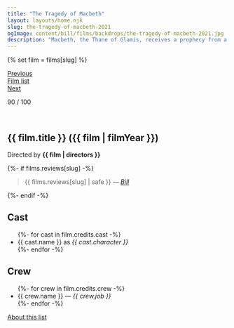 ```yaml
---
title: "The Tragedy of Macbeth"
layout: layouts/home.njk
slug: the-tragedy-of-macbeth-2021
ogImage: content/bill/films/backdrops/the-tragedy-of-macbeth-2021.jpg
description: "Macbeth, the Thane of Glamis, receives a prophecy from a trio of witches that one day he will become King of Scotland. Consumed by ambition and spurred to action by his wife, Macbeth murders his king and takes the throne for himself."
---
```


{% set film = films[slug] %}

<nav class="films">
  <div class="prev">
    <a href="../the-power-of-the-dog-2021"><i class="fa-solid fa-chevron-left fa-xs"></i> Previous</a>
  </div>
  <div>
    <a href="../">Film list</a>
  </div>
  <div class="next">
    <a href="../between-two-worlds-2022">Next <i class="fa-solid fa-chevron-right fa-xs"></i></a>
  </div>
</nav>

<p>90 / 100</p>

<article class="film slug-the-tragedy-of-macbeth-2021">
  <div class="backdrop-and-poster">
    <img class="poster" src="../films/posters/{{ slug }}.jpg" alt="">
    <img class="backdrop" src="../films/backdrops/{{ slug }}.jpg" alt="">
  </div>

  <h1>{{ film.title }} ({{ film | filmYear }})</h1>

  

  <p class="director">
    Directed by <strong>{{ film | directors }}</strong>
  </p>

  {%- if films.reviews[slug] -%}
    <blockquote> 
      {{ films.reviews[slug] | safe }} <em>—&nbsp;<a href="/bill">Bill</a></em>
    </blockquote> 
  {%- endif -%}

  <h2>
    Cast
  </h2>
  <ul>
    {%- for cast in film.credits.cast -%}
      <li>
        {{ cast.name }} as <em>{{ cast.character }}</em>
      </li>
    {%- endfor -%}
  </ul>

  <h2>
    Crew
  </h2>
  <ul>
    {%- for crew in film.credits.crew -%}
      <li>
        {{ crew.name }} &mdash; <em>{{ crew.job }}</em>
      </li>
    {%- endfor -%}
  </ul>
</article>
<footer>
  <a href="../about">About this list</a>
</footer>
